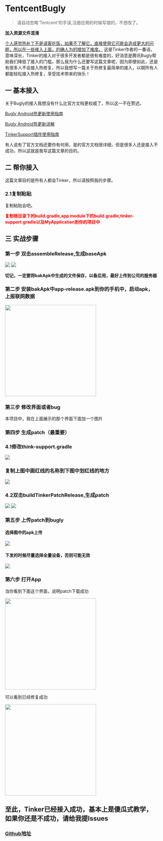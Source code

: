 # TentcentBugly
>请自动忽略'Tentcent'的手误,注册应用的时候写错的，不想改了。

**加入资源文件混淆**

[个人感觉热补丁不是请客吃饭，如果不了解它，直接使用它可能会造成更大的问题，所以在一些接入上面，的确人为的增加了难度。](https://github.com/WeMobileDev/article/blob/master/Tinker%EF%BC%9A%E6%8A%80%E6%9C%AF%E7%9A%84%E5%88%9D%E5%BF%83%E4%B8%8E%E5%9D%9A%E6%8C%81.md)
这是Tinker作者的一番话，意味深长，Tinker的接入对于很多开发者都是很有难度的，好消息是腾讯Bugly帮助我们降低了接入的门槛，那么我为什么还要写这篇文章呢，因为即便如此，还是有很多人不会接入热修复，所以我想写一篇关于热修复最简单的接入，以期所有人都能轻松接入热修复，享受技术带来的快乐！
## 一 基本接入
关于Bugly的接入我想没有什么比官方文档更权威了，所以这一不在赘述。

[Bugly Android热更新使用指南](https://bugly.qq.com/docs/user-guide/instruction-manual-android-hotfix/?v=20180119105842)

[Bugly Android热更新详解](https://bugly.qq.com/docs/user-guide/instruction-manual-android-hotfix-demo/?v=20170912151050)

[TinkerSupport插件使用指南](https://bugly.qq.com/docs/utility-tools/plugin-gradle-hotfix/?v=20170912151050)

有人说有了官方文档还要你有何用，是的官方文档很详细，但是很多人还是接入不成功，所以这就是我写这篇文章的目的。

## 二 帮你接入
这篇文章目的是所有人都会Tinker，所以请按照我的步骤。
### 2.1复制粘贴
复制粘贴会吧。

**<font color=red>复制根目录下的build.gradle,app module下的build.gradle,tinker-support.gradle以及MyApplication到你的项目中</font>**
## 三 实战步骤
### 第一步 双击assembleRelease,生成baseApk
![](https://github.com/ainiyiwan/TentcentBugly/blob/master/png/assemble_release.png)
![](https://github.com/ainiyiwan/TentcentBugly/blob/master/png/bakApk.jpg)

**切记，一定要将bakApk中生成的文件保存，以备后用，最好上传到公司的服务器**
### 第二步 安装bakApk中app-release.apk到你的手机中，启动apk，上报联网数据
<img src="https://github.com/ainiyiwan/TentcentBugly/blob/master/png/before.png" width = "300"/>

### 第三步 修改界面或者bug
本项目中，我在上面展示的那个界面下面加一个图片
### 第四步 生成patch（最重要）
### 4.1修改think-support.gradle
![](https://github.com/ainiyiwan/TentcentBugly/blob/master/png/copy_name.jpg)

### 复制上图中画红线的名称到下图中划红线的地方

![](https://github.com/ainiyiwan/TentcentBugly/blob/master/png/paste_name.jpg)

### 4.2双击buildTinkerPatchRelease,生成patch
![](https://github.com/ainiyiwan/TentcentBugly/blob/master/png/buildTinkerPatchRelease.jpg)
![](https://github.com/ainiyiwan/TentcentBugly/blob/master/png/patch.jpg)

### 第五步 上传patch到bugly
#### 选择图中的apk上传
![](https://github.com/ainiyiwan/TentcentBugly/blob/master/png/upload_patch.jpg)
#### 下发的时候尽量选择全量设备，否则可能无效
![](https://github.com/ainiyiwan/TentcentBugly/blob/master/png/all_divce.jpg)
### 第六步 打开App
当你看到下面这个界面，说明patch下载成功

<img src="https://github.com/ainiyiwan/TentcentBugly/blob/master/png/patch_download.png" width = "300"/>

可以看到已经修复成功

<img src="https://github.com/ainiyiwan/TentcentBugly/blob/master/png/success.png" width = "300"/>

## 至此，Tinker已经接入成功，基本上是傻瓜式教学，如果你还是不成功，请给我提Issues
### [Github地址](https://github.com/ainiyiwan/TentcentBugly)
